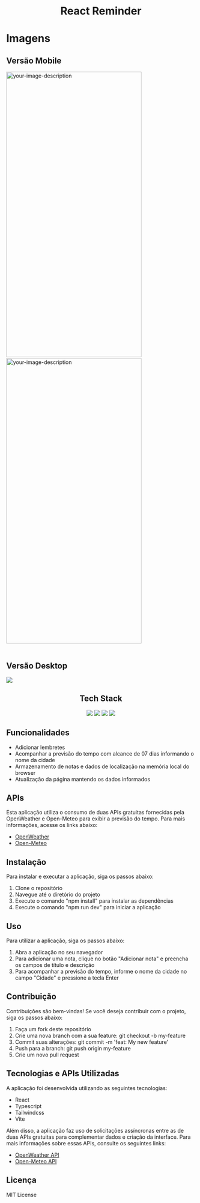 <h1 align="center">React Reminder</h1>
 <h1>Imagens</h1>
 <p align="center">
 <h2>Versão Mobile</h2>
<span><image height="760" width="360" src="https://github.com/eduhorta/reactreminder/blob/master/src/assets/images/mobile-screen.jpg?raw=true" alt="your-image-description"></span>
 &nbsp; &nbsp; &nbsp; &nbsp; &nbsp; &nbsp; &nbsp; &nbsp; &nbsp; &nbsp; &nbsp; &nbsp;
<span><image height="760" width="360" src="https://github.com/eduhorta/reactreminder/blob/master/src/assets/images/mobile-screen2.jpg?raw=true" alt="your-image-description"></span>
</br>
</br>
</p>
<h2>Versão Desktop</h2>
<image src="https://github.com/eduhorta/reactreminder/blob/master/src/assets/images/lg-screen.jpg?raw=true" />
<h2 align="center">Tech Stack</h2>
<div align="center">
<a href="https://reactjs.org/"><image src="https://img.shields.io/static/v1?label=React&message=^18&style=for-the-badge&labelColor=FFFFFF&logo=react&color=61DAFB"/></a> <a href="https://www.typescriptlang.org/"><image src="https://img.shields.io/static/v1?label=TypeScript&message=^4.9&style=for-the-badge&labelColor=FFFFFF&logo=typescript&color=3178C6"/></a> <a href="https://www.typescriptlang.org/"><image src="https://img.shields.io/static/v1?label=Tailwind%20CSS&message=^3&style=for-the-badge&labelColor=FFFFFF&logo=tailwindcss&color=06B6D4"/></a> <a href="https://cn.vitejs.dev/"><image src="https://img.shields.io/static/v1?label=Vite&message=^4&style=for-the-badge&labelColor=FFFFFF&logo=vite&color=646CFF"/></a>
</div>
  <h2>Funcionalidades</h2>
  <ul>
    <li>Adicionar lembretes</li>
    <li>Acompanhar a previsão do tempo com alcance de 07 dias informando o nome da cidade</li>
    <li>Armazenamento de notas e dados de localização na memória local do browser</li>
    <li>Atualização da página mantendo os dados informados</li>
  </ul>
  <h2>APIs</h2>
  <p>Esta aplicação utiliza o consumo de duas APIs gratuitas fornecidas pela OpenWeather e Open-Meteo para exibir a previsão do tempo. Para mais informações, acesse os links abaixo:</p>
  <ul>
    <li><a href="https://openweathermap.org/">OpenWeather</a></li>
    <li><a href="https://open-meteo.com/">Open-Meteo</a></li>
  </ul>
  <h2>Instalação</h2>
  <p>Para instalar e executar a aplicação, siga os passos abaixo:</p>
  <ol>
    <li>Clone o repositório</li>
    <li>Navegue até o diretório do projeto</li>
    <li>Execute o comando "npm install" para instalar as dependências</li>
    <li>Execute o comando "npm run dev" para iniciar a aplicação</li>
  </ol>
  <h2>Uso</h2>
  <p>Para utilizar a aplicação, siga os passos abaixo:</p>
  <ol>
    <li>Abra a aplicação no seu navegador</li>
    <li>Para adicionar uma nota, clique no botão "Adicionar nota" e preencha os campos de título e descrição</li>
    <li>Para acompanhar a previsão do tempo, informe o nome da cidade no campo "Cidade" e pressione a tecla Enter</li>
  </ol>
  <h2>Contribuição</h2>
  <p>Contribuições são bem-vindas! Se você deseja contribuir com o projeto, siga os passos abaixo:</p>
  <ol>
    <li>Faça um fork deste repositório</li>
    <li>Crie uma nova branch com a sua feature: git checkout -b my-feature</li>
    <li>Commit suas alterações: git commit -m 'feat: My new feature'</li>
    <li>Push para a branch: git push origin my-feature</li>
    <li>Crie um novo pull request</li>
  </ol>
  <h2>Tecnologias e APIs Utilizadas</h2>
  <p>A aplicação foi desenvolvida utilizando as seguintes tecnologias:</p>
  <ul>
    <li>React</li>
    <li>Typescript</li>
    <li>Tailwindcss</li>
    <li>Vite</li>
  </ul>
  <p>Além disso, a aplicação faz uso de solicitações assíncronas entre as de duas APIs gratuitas para complementar dados e criação da interface. Para mais informações sobre essas APIs, consulte os seguintes links:</p>
  <ul>
    <li><a href="https://openweathermap.org/api">OpenWeather API</a></li>
    <li><a href="https://open-meteo.com/en/docs/api">Open-Meteo API</a></li>
  </ul> 
  
  <h2>Licença</h2>
  MIT License
